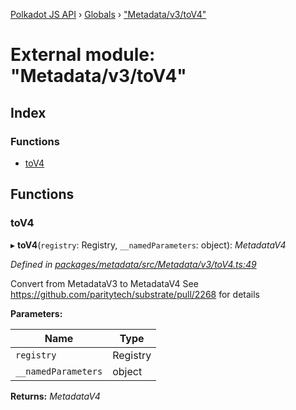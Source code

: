 [Polkadot JS API](../README.md) › [Globals](../globals.md) › ["Metadata/v3/toV4"](_metadata_v3_tov4_.md)

# External module: "Metadata/v3/toV4"

## Index

### Functions

* [toV4](_metadata_v3_tov4_.md#tov4)

## Functions

###  toV4

▸ **toV4**(`registry`: Registry, `__namedParameters`: object): *MetadataV4*

*Defined in [packages/metadata/src/Metadata/v3/toV4.ts:49](https://github.com/polkadot-js/api/blob/fbbbcd2612/packages/metadata/src/Metadata/v3/toV4.ts#L49)*

Convert from MetadataV3 to MetadataV4
See https://github.com/paritytech/substrate/pull/2268 for details

**Parameters:**

Name | Type |
------ | ------ |
`registry` | Registry |
`__namedParameters` | object |

**Returns:** *MetadataV4*
